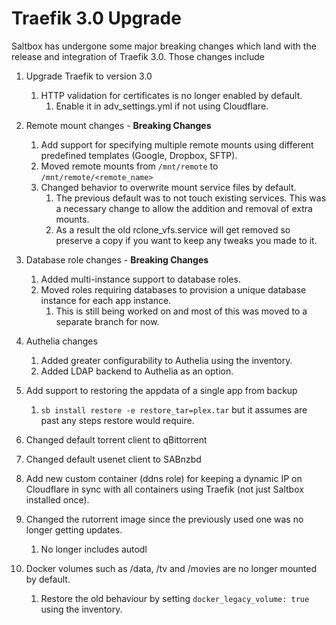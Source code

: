 # Traefik 3.0 Upgrade

Saltbox has undergone some major breaking changes which land with the release and integration of Traefik 3.0. Those changes include

1. Upgrade Traefik to version 3.0
    1. HTTP validation for certificates is no longer enabled by default.
        1. Enable it in adv_settings.yml if not using Cloudflare.
2. Remote mount changes - **Breaking Changes**
    1. Add support for specifying multiple remote mounts using different predefined templates (Google, Dropbox, SFTP).
    2. Moved remote mounts from `/mnt/remote` to `/mnt/remote/<remote_name>`
    3. Changed behavior to overwrite mount service files by default.
        1. The previous default was to not touch existing services. This was a necessary change to allow the addition and removal of extra mounts.
        2. As a result the old rclone_vfs.service will get removed so preserve a copy if you want to keep any tweaks you made to it.

3. Database role changes - **Breaking Changes**
    1. Added multi-instance support to database roles.
    2. Moved roles requiring databases to provision a unique database instance for each app instance.
        1. This is still being worked on and most of this was moved to a separate branch for now.
4. Authelia changes
    1. Added greater configurability to Authelia using the inventory.
    2. Added LDAP backend to Authelia as an option.

5. Add support to restoring the appdata of a single app from backup
    1. `sb install restore -e restore_tar=plex.tar` but it assumes are past any steps restore would require.
6. Changed default torrent client to qBittorrent
7. Changed default usenet client to SABnzbd
8. Add new custom container (ddns role) for keeping a dynamic IP on Cloudflare in sync with all containers using Traefik (not just Saltbox installed once).
9. Changed the rutorrent image since the previously used one was no longer getting updates.
    1. No longer includes autodl
10. Docker volumes such as /data, /tv and /movies are no longer mounted by default.
    1. Restore the old behaviour by setting `docker_legacy_volume: true` using the inventory.
